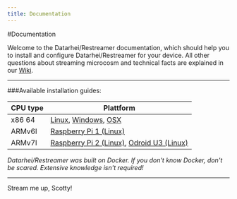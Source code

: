 ```yaml
---
title: Documentation
---
```


#Documentation

Welcome to the Datarhei/Restreamer documentation, which should help you to install and configure Datarhei/Restreamer for your device. All other questions about streaming microcosm and technical facts are explained in our [Wiki](../wiki/). 

---

###Available installation guides:

| CPU type | Plattform       |
|----------|---------------------------|
| x86 64   | [Linux](installation-linux-64.html), [Windows](installation-osx-windows.html), [OSX](installation-osx-windows.html) |
| ARMv6l   | [Raspberry Pi 1 (Linux)](installation-linux-arm.html#raspberry-pi-1) |
| ARMv7l   | [Raspberry Pi 2 (Linux)](installation-linux-arm.html#raspberry-pi-2), [Odroid U3 (Linux)](installation-linux-arm.html#odroid-u3) |

*Datarhei/Restreamer was  built on Docker. If you don't know Docker, don't be scared. Extensive knowledge isn't required!*

---

Stream me up, Scotty!